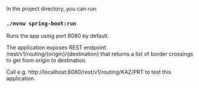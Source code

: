 In the project directory, you can run:

### `./mvnw spring-boot:run`

Runs the app using port 8080 by default.

The application exposes REST endpoint /rest/v1/routing/{origin}/{destination} that
returns a list of border crossings to get from origin to destination.

Call e.g. http://localhost:8080/rest/v1/routing/KAZ/PRT to test this application.